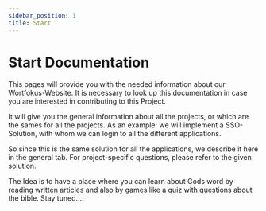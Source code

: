 ```yaml
---
sidebar_position: 1
title: Start
---
```


# Start Documentation

This pages will provide you with the needed information about our Wortfokus-Website.
It is necessary to look up this documentation in case you are interested in contributing to this Project.

It will give you the general information about all the projects, or which are the sames for all the projects. As an example: we will implement a SSO-Solution, with whom we can login to all the different applications.

So since this is the same solution for all the applications, we describe it here in the general tab. For project-specific questions, please refer to the given solution.

The Idea is to have a place where you can learn about Gods word by reading written articles and also by games like a quiz with questions about the bible.
Stay tuned....


